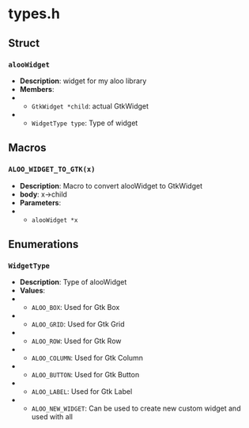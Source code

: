 # types.h

## Struct

### `alooWidget`

- **Description**: widget for my aloo library
- **Members**:
- - `GtkWidget *child`: actual GtkWidget
- - `WidgetType type`: Type of widget

## Macros

### `ALOO_WIDGET_TO_GTK(x)`

- **Description**: Macro to convert alooWidget to GtkWidget
- **body**: x->child
- **Parameters**:
- - `alooWidget *x`

## Enumerations

### `WidgetType`

- **Description**: Type of alooWidget
- **Values**:
- - `ALOO_BOX`: Used for Gtk Box
- - `ALOO_GRID`: Used for Gtk Grid
- - `ALOO_ROW`: Used for Gtk Row
- - `ALOO_COLUMN`: Used for Gtk Column
- - `ALOO_BUTTON`: Used for Gtk Button
- - `ALOO_LABEL`: Used for Gtk Label
- - `ALOO_NEW_WIDGET`: Can be used to create new custom widget and used with all
